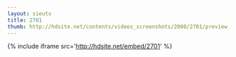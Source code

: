 ```yaml
---
layout: sieutv
title: 2701
thumb: http://hdsite.net/contents/videos_screenshots/2000/2701/preview_360p.mp4.jpg
---
```

{% include iframe src='http://hdsite.net/embed/2701' %}
 
